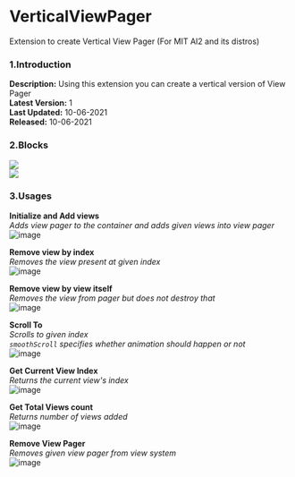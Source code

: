 # VerticalViewPager
Extension to create Vertical View Pager (For MIT AI2 and its distros)
### 1.Introduction 
**Description:** Using this extension you can create a vertical version of View Pager <br>
**Latest Version:** 1 <br>
**Last Updated:** 10-06-2021<br>
**Released:** 10-06-2021<br>

### 2.Blocks
<img src="https://community.appinventor.mit.edu/uploads/default/original/3X/8/9/898c96936aef940be225a32e6b6b633322383601.png"><br>
<img src="https://community.appinventor.mit.edu/uploads/default/original/3X/6/1/61ec86d9960d33416e0cc09b49e3fd455d5a142f.png">


### 3.Usages

**Initialize and Add views**<br>
*Adds view pager to the container and adds given views into view pager*<br>
![image](https://user-images.githubusercontent.com/41724811/121764320-a0ccb000-cb60-11eb-895a-d93f89f64087.png)

**Remove view by index**<br>
*Removes the view present at given index* <br>
![image](https://user-images.githubusercontent.com/41724811/121764324-a7f3be00-cb60-11eb-8810-88d663b6b6bc.png)

**Remove view by view itself**<br>
*Removes the view from pager but does not destroy that* <br>
![image](https://user-images.githubusercontent.com/41724811/121764381-06b93780-cb61-11eb-883f-9fb379f1f43b.png)

**Scroll To**<br>
*Scrolls to given index*<br>
*`smoothScroll` specifies whether animation should happen or not*<br>
![image](https://user-images.githubusercontent.com/41724811/121764335-c2c63280-cb60-11eb-9d93-306ba20da137.png)


**Get Current View Index**<br>
*Returns the current view's index*<br>
![image](https://user-images.githubusercontent.com/41724811/121764342-c9ed4080-cb60-11eb-94b6-c2e4733096fc.png)

**Get Total Views count** <br>
*Returns number of views added* <br>
![image](https://user-images.githubusercontent.com/41724811/121764359-e5584b80-cb60-11eb-807e-327bb11754cb.png)

**Remove View Pager** <br>
*Removes given view pager from view system* <br>
![image](https://user-images.githubusercontent.com/41724811/121764362-ea1cff80-cb60-11eb-803b-e751267030c5.png)

